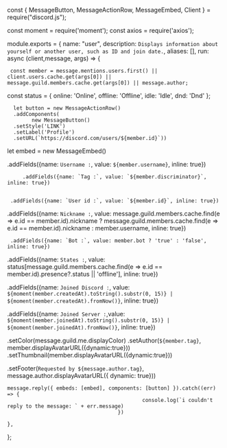 const { MessageButton, MessageActionRow, MessageEmbed, Client } = require("discord.js");

const moment = require('moment');
const axios = require('axios');

module.exports = {
    name: "user",
    description: `Displays information about yourself or another user, such as ID and join date.`,
    aliases: [],
    run: async (client,message, args) => {
      
     const member = message.mentions.users.first() || client.users.cache.get(args[0]) || message.guild.members.cache.get(args[0]) || message.author;
  

   const status = {
online: 'Online',
offline: 'Offline',
idle: 'Idle',
dnd: 'Dnd'
      };

      let button = new MessageActionRow()
      .addComponents(
            new MessageButton()
      .setStyle('LINK')
      .setLabel('Profile')
      .setURL(`https://discord.com/users/${member.id}`))
  
      
  let embed = new MessageEmbed()

   .addFields({name: `Username :`, value: `${member.username}`, inline: true})
  
         .addFields({name: `Tag :`, value: `${member.discriminator}`, inline: true})

    
     .addFields({name: `User id :`, value: `${member.id}`, inline: true})

 .addFields({name: `Nickname :`, value: message.guild.members.cache.find(e => e.id == member.id).nickname ? message.guild.members.cache.find(e => e.id == member.id).nickname : member.username, inline: true})
    
     .addFields({name: `Bot :`, value: member.bot ? 'true' : 'false', inline: true})

.addFields({name: `States :`, value: status[message.guild.members.cache.find(e => e.id == member.id).presence?.status || 'offline'], inline: true})

.addFields({name: `Joined Discord :`, value: `${moment(member.createdAt).toString().substr(0, 15)} | ${moment(member.createdAt).fromNow()}`, inline: true})

.addFields({name: `Joined Server :`,value: `${moment(member.joinedAt).toString().substr(0, 15)} |  ${moment(member.joinedAt).fromNow()}`, inline: true})
        
.setColor(message.guild.me.displayColor) 
  .setAuthor(`${member.tag}`, member.displayAvatarURL({dynamic:true}))
    .setThumbnail(member.displayAvatarURL({dynamic:true}))
    
.setFooter(`Requested by ${message.author.tag}`, message.author.displayAvatarURL({ dynamic: true}))
      
    message.reply({ embeds: [embed], components: [button] }).catch((err) => {
                                                console.log(`i couldn't reply to the message: ` + err.message)
                                        })
        
    },
};

